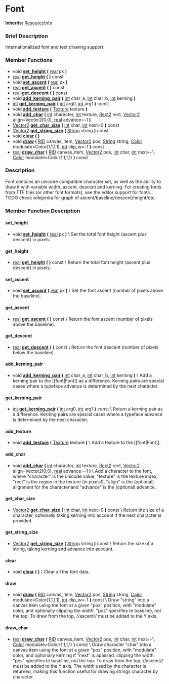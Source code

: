 #  Font  
**Inherits:** [Resource](class_resource)\\n\\n
###  Brief Description  
Internationalized font and text drawing support.

###  Member Functions 
  * void  **[set_height](#set_height)**  **(** [real](class_real) px  **)**
  * [real](class_real)  **[get_height](#get_height)**  **(** **)** const
  * void  **[set_ascent](#set_ascent)**  **(** [real](class_real) px  **)**
  * [real](class_real)  **[get_ascent](#get_ascent)**  **(** **)** const
  * [real](class_real)  **[get_descent](#get_descent)**  **(** **)** const
  * void  **[add_kerning_pair](#add_kerning_pair)**  **(** [int](class_int) char_a, [int](class_int) char_b, [int](class_int) kerning  **)**
  * [int](class_int)  **[get_kerning_pair](#get_kerning_pair)**  **(** [int](class_int) arg0, [int](class_int) arg1  **)** const
  * void  **[add_texture](#add_texture)**  **(** [Texture](class_texture) texture  **)**
  * void  **[add_char](#add_char)**  **(** [int](class_int) character, [int](class_int) texture, [Rect2](class_rect2) rect, [Vector2](class_vector2) align=Vector2(0,0), [real](class_real) advance=-1  **)**
  * [Vector2](class_vector2)  **[get_char_size](#get_char_size)**  **(** [int](class_int) char, [int](class_int) next=0  **)** const
  * [Vector2](class_vector2)  **[get_string_size](#get_string_size)**  **(** [String](class_string) string  **)** const
  * void  **[clear](#clear)**  **(** **)**
  * void  **[draw](#draw)**  **(** [RID](class_rid) canvas_item, [Vector2](class_vector2) pos, [String](class_string) string, [Color](class_color) modulate=Color(1,1,1,1), [int](class_int) clip_w=-1  **)** const
  * [real](class_real)  **[draw_char](#draw_char)**  **(** [RID](class_rid) canvas_item, [Vector2](class_vector2) pos, [int](class_int) char, [int](class_int) next=-1, [Color](class_color) modulate=Color(1,1,1,1)  **)** const

###  Description  
Font contains an unicode compatible character set, as well as the ability to draw it with variable width, ascent, descent and kerning. For creating fonts from TTF files (or other font formats), see the editor support for fonts. TODO check wikipedia for graph of ascent/baseline/descent/height/etc.

###  Member Function Description  

#### <a name="set_height">set_height</a>
  * void  **[set_height](#set_height)**  **(** [real](class_real) px  **)**
\\
Set the total font height (ascent plus descent) in pixels.

#### <a name="get_height">get_height</a>
  * [real](class_real)  **[get_height](#get_height)**  **(** **)** const
\\
Return the total font height (ascent plus descent) in pixels.

#### <a name="set_ascent">set_ascent</a>
  * void  **[set_ascent](#set_ascent)**  **(** [real](class_real) px  **)**
\\
Set the font ascent (number of pixels above the baseline).

#### <a name="get_ascent">get_ascent</a>
  * [real](class_real)  **[get_ascent](#get_ascent)**  **(** **)** const
\\
Return the font ascent (number of pixels above the baseline).

#### <a name="get_descent">get_descent</a>
  * [real](class_real)  **[get_descent](#get_descent)**  **(** **)** const
\\
Return the font descent (number of pixels below the baseline).

#### <a name="add_kerning_pair">add_kerning_pair</a>
  * void  **[add_kerning_pair](#add_kerning_pair)**  **(** [int](class_int) char_a, [int](class_int) char_b, [int](class_int) kerning  **)**
\\
Add a kerning pair to the [[font|Font]] as a difference. Kerning pairs are special cases where a typeface advance is determined by the next character.

#### <a name="get_kerning_pair">get_kerning_pair</a>
  * [int](class_int)  **[get_kerning_pair](#get_kerning_pair)**  **(** [int](class_int) arg0, [int](class_int) arg1  **)** const
\\
Return a kerning pair as a difference. Kerning pairs are special cases where a typeface advance is determined by the next character.

#### <a name="add_texture">add_texture</a>
  * void  **[add_texture](#add_texture)**  **(** [Texture](class_texture) texture  **)**
\\
Add a texture to the [[font|Font]].

#### <a name="add_char">add_char</a>
  * void  **[add_char](#add_char)**  **(** [int](class_int) character, [int](class_int) texture, [Rect2](class_rect2) rect, [Vector2](class_vector2) align=Vector2(0,0), [real](class_real) advance=-1  **)**
\\
Add a character to the font, where "character" is the unicode value, "texture" is the texture index, "rect" is the region in the texture (in pixels!), "align" is the (optional) alignment for the character and "advance" is the (optional) advance.

#### <a name="get_char_size">get_char_size</a>
  * [Vector2](class_vector2)  **[get_char_size](#get_char_size)**  **(** [int](class_int) char, [int](class_int) next=0  **)** const
\\
Return the size of a character, optionally taking kerning into account if the next character is provided.

#### <a name="get_string_size">get_string_size</a>
  * [Vector2](class_vector2)  **[get_string_size](#get_string_size)**  **(** [String](class_string) string  **)** const
\\
Return the size of a string, taking kerning and advance into account.

#### <a name="clear">clear</a>
  * void  **[clear](#clear)**  **(** **)**
\\
Clear all the font data.

#### <a name="draw">draw</a>
  * void  **[draw](#draw)**  **(** [RID](class_rid) canvas_item, [Vector2](class_vector2) pos, [String](class_string) string, [Color](class_color) modulate=Color(1,1,1,1), [int](class_int) clip_w=-1  **)** const
\\
Draw "string" into a canvas item using the font at a given "pos" position, with "modulate" color, and optionally clipping the width. "pos" specifies te baseline, not the top. To draw from the top, //ascent// must be added to the Y axis.

#### <a name="draw_char">draw_char</a>
  * [real](class_real)  **[draw_char](#draw_char)**  **(** [RID](class_rid) canvas_item, [Vector2](class_vector2) pos, [int](class_int) char, [int](class_int) next=-1, [Color](class_color) modulate=Color(1,1,1,1)  **)** const
\\
Draw character "char" into a canvas item using the font at a given "pos" position, with "modulate" color, and optionally kerning if "next" is apassed. clipping the width. "pos" specifies te baseline, not the top. To draw from the top, //ascent// must be added to the Y axis. The width used by the character is returned, making this function useful for drawing strings character by character.
